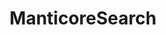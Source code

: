 ---
draft: false
title: ManticoreSearch
content:
  id: manticoresearch
  name: ManticoreSearch
  logo: /images/applications/search/manticoresearch/logo.png
  website: https://manticoresearch.com/
  iframe_website: /website-iframe/applications/search/manticoresearch
  dashboardImage: /images/applications/search/manticoresearch/screenshot-1.png
  short_description: Manticore Search is an easy to use open source fast database for search. Modern, fast, light-weight, outstanding full-text search capabilities.
  description: Manticore Search is an open-source database that was created in 2017 as a continuation of Sphinx Search engine. it took all the best from it, significantly improved its functionality, fixed hundreds of bugs, rewrote the code almost completely and kept it open-source! That all has made Manticore Search a modern, fast, light-weight and full-featured database with outstanding full-text search capabilities.
  features:
    - title: Easy Scalability
      description: "Driven by the industry’s high standards and our clients’ needs, we made Manticore easily scalable, so no matter what kind of search tasks you need to solve: search on a small site, analytics over billions of log records or building multilingual directory with petabyte data coming from different sources, you can do it with Manticore Search."
    - title: Performance And Resource Consumption
      description: Manticore Search is written in C++ - the programming language used to write operating systems, browsers and other software where performance and resource consumption is especially important. Writing in C++ is hard and takes time, but it allows us to make sure Manticore Search doesn’t consume more RAM than really needed and than it can use your CPU as efficiently as possible.
    - title: Powerful Full-Text Capabilities
      description: "Manticore Search, being a purely full-text search engine initially has outstanding full-text capabilities: over 20 full-text operators and more than 20 ranking factors, various built-in rankers and an expression-based custom ranker, text stemming, lemmatization, stopwords, synonyms, wordforms, low-level characters mapping, proper Chinese segmentation, easy text highlighting, ranking and tokenization plugins and many more."
    - title: Integrations
      description: It should be easy to integrate Manticore Search into your existing stack. That’s why Manticore can read data from MySQL, Postgres, MSSQL, ODBC, XML, CSV, TSV out of the box. It can also be integrated with MySQL as an engine or be accessed via ProxySQL.
  screenshots:
    - /images/applications/search/manticoresearch/screenshot-1.png
    - /images/applications/search/manticoresearch/screenshot-2.png
---